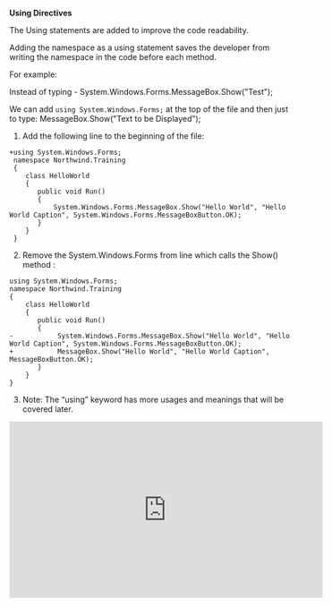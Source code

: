 ﻿
**Using Directives** 

The Using statements are added to improve the code readability.

Adding the namespace as a using statement saves the developer from writing the namespace in the code before each method.

For example:

Instead of typing - 
System.Windows.Forms.MessageBox.Show("Test");

We can add 
`using System.Windows.Forms;` at the top of the file
and then just to type: MessageBox.Show("Text to be Displayed");


1.	Add the following line to the beginning of the file:
```csdiff
+using System.Windows.Forms;
 namespace Northwind.Training
 {
    class HelloWorld
    {
       public void Run()
       {
           System.Windows.Forms.MessageBox.Show("Hello World", "Hello World Caption", System.Windows.Forms.MessageBoxButton.OK);
       }     
    }
 }
```
2.	Remove the System.Windows.Forms from line which calls the Show() method :
```csdiff
using System.Windows.Forms;
namespace Northwind.Training
{
    class HelloWorld
    {
       public void Run()
       {
-           System.Windows.Forms.MessageBox.Show("Hello World", "Hello World Caption", System.Windows.Forms.MessageBoxButton.OK);
+           MessageBox.Show("Hello World", "Hello World Caption", MessageBoxButton.OK);
       }     
    }
}
```
3.	Note: The “using” keyword has more usages and meanings that will be covered later.


<iframe width="560" height="315" src="https://www.youtube.com/embed/DuvZV5omiqY?list=PL1DEQjXG2xnKI3TL-gsy91eXbh3ytOt6h" frameborder="0" allowfullscreen></iframe>
